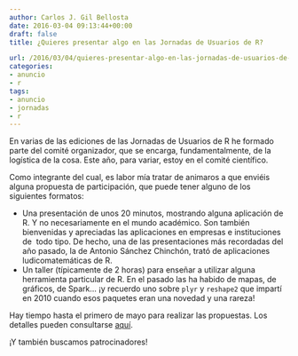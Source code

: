 ```yaml
---
author: Carlos J. Gil Bellosta
date: 2016-03-04 09:13:44+00:00
draft: false
title: ¿Quieres presentar algo en las Jornadas de Usuarios de R?

url: /2016/03/04/quieres-presentar-algo-en-las-jornadas-de-usuarios-de-r/
categories:
- anuncio
- r
tags:
- anuncio
- jornadas
- r
---
```


En varias de las ediciones de las Jornadas de Usuarios de R he formado parte del comité organizador, que se encarga, fundamentalmente, de la logística de la cosa. Este año, para variar, estoy en el comité científico.

Como integrante del cual, es labor mía tratar de animaros a que enviéis alguna propuesta de participación, que puede tener alguno de los siguientes formatos:

* Una presentación de unos 20 minutos, mostrando alguna aplicación de R. Y no necesariamente en el mundo académico. Son también bienvenidas y apreciadas las aplicaciones en empresas e instituciones de  todo tipo. De hecho, una de las presentaciones más recordadas del año pasado, la de Antonio Sánchez Chinchón, trató de aplicaciones ludicomatemáticas de R.
* Un taller (típicamente de 2 horas) para enseñar a utilizar alguna herramienta particular de R. En el pasado las ha habido de mapas, de gráficos, de Spark... ¡y recuerdo uno sobre `plyr` y `reshape2` que impartí en 2010 cuando esos paquetes eran una novedad y una rareza!

Hay tiempo hasta el primero de mayo para realizar las propuestas. Los detalles pueden consultarse [aquí](http://r-es.org/8jornadasR/).

¡Y también buscamos patrocinadores!
